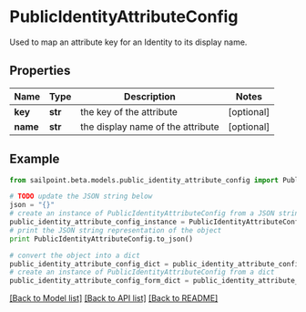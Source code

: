# PublicIdentityAttributeConfig

Used to map an attribute key for an Identity to its display name.

## Properties
Name | Type | Description | Notes
------------ | ------------- | ------------- | -------------
**key** | **str** | the key of the attribute | [optional] 
**name** | **str** | the display name of the attribute | [optional] 

## Example

```python
from sailpoint.beta.models.public_identity_attribute_config import PublicIdentityAttributeConfig

# TODO update the JSON string below
json = "{}"
# create an instance of PublicIdentityAttributeConfig from a JSON string
public_identity_attribute_config_instance = PublicIdentityAttributeConfig.from_json(json)
# print the JSON string representation of the object
print PublicIdentityAttributeConfig.to_json()

# convert the object into a dict
public_identity_attribute_config_dict = public_identity_attribute_config_instance.to_dict()
# create an instance of PublicIdentityAttributeConfig from a dict
public_identity_attribute_config_form_dict = public_identity_attribute_config.from_dict(public_identity_attribute_config_dict)
```
[[Back to Model list]](../README.md#documentation-for-models) [[Back to API list]](../README.md#documentation-for-api-endpoints) [[Back to README]](../README.md)


